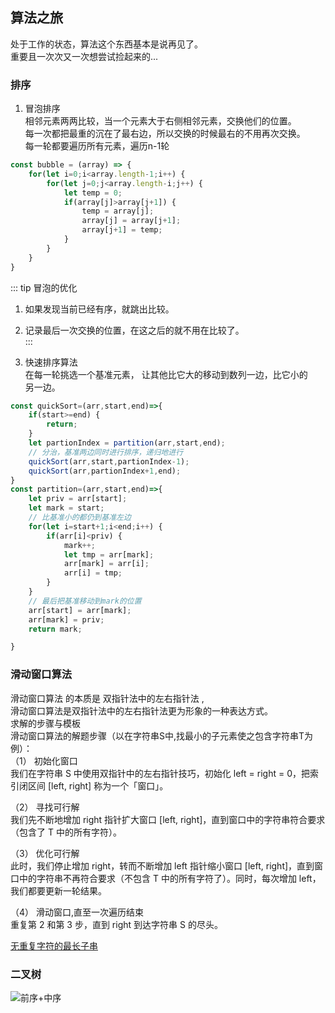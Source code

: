 ## 算法之旅 
处于工作的状态，算法这个东西基本是说再见了。    
重要且一次次又一次想尝试捡起来的...     

### 排序        
1. 冒泡排序     
相邻元素两两比较，当一个元素大于右侧相邻元素，交换他们的位置。  
每一次都把最重的沉在了最右边，所以交换的时候最右的不用再次交换。    
每一轮都要遍历所有元素，遍历n-1轮
```js
const bubble = (array) => {
    for(let i=0;i<array.length-1;i++) {
        for(let j=0;j<array.length-i;j++) {
            let temp = 0;
            if(array[j]>array[j+1]) {
                temp = array[j];
                array[j] = array[j+1];
                array[j+1] = temp;
            }
        }
    }
}
```
::: tip
冒泡的优化         
1. 如果发现当前已经有序，就跳出比较。   
2. 记录最后一次交换的位置，在这之后的就不用在比较了。       
::: 

2. 快速排序算法  
在每一轮挑选一个基准元素， 让其他比它大的移动到数列一边，比它小的   
另一边。   
     
```js
const quickSort=(arr,start,end)=>{
    if(start>=end) {
        return;
    }
    let partionIndex = partition(arr,start,end);
    // 分治，基准两边同时进行排序，递归地进行
    quickSort(arr,start,partionIndex-1);
    quickSort(arr,partionIndex+1,end);
}
const partition=(arr,start,end)=>{
    let priv = arr[start];
    let mark = start;
    // 比基准小的都仍到基准左边
    for(let i=start+1;i<end;i++) {
        if(arr[i]<priv) {
            mark++;
            let tmp = arr[mark];
            arr[mark] = arr[i];
            arr[i] = tmp;
        }
    }
    // 最后把基准移动到mark的位置
    arr[start] = arr[mark];
    arr[mark] = priv;
    return mark;

}
```
### 滑动窗口算法        
滑动窗口算法 的本质是 双指针法中的左右指针法 ,      
滑动窗口算法是双指针法中的左右指针法更为形象的一种表达方式。        
求解的步骤与模板        
滑动窗口算法的解题步骤（以在字符串S中,找最小的子元素使之包含字符串T为例）：       
（1） 初始化窗口         
我们在字符串 S 中使用双指针中的左右指针技巧，初始化 left = right = 0，把索引闭区间 [left, right] 称为一个「窗口」。

（2） 寻找可行解        
我们先不断地增加 right 指针扩大窗口 [left, right]，直到窗口中的字符串符合要求（包含了 T 中的所有字符）。

（3） 优化可行解        
此时，我们停止增加 right，转而不断增加 left 指针缩小窗口 [left, right]，直到窗口中的字符串不再符合要求（不包含 T 中的所有字符了）。同时，每次增加 left，我们都要更新一轮结果。

（4） 滑动窗口,直至一次遍历结束     
重复第 2 和第 3 步，直到 right 到达字符串 S 的尽头。

[无重复字符的最长子串](https://github.com/nibilin33/Interview-Days/blob/master/code-practice/3-5/3.%E6%97%A0%E9%87%8D%E5%A4%8D%E5%AD%97%E7%AC%A6%E7%9A%84%E6%9C%80%E9%95%BF%E5%AD%90%E4%B8%B2.js)            
### 二叉树
![前序+中序](https://pic.leetcode-cn.com/beff309937462b352940c1925de8ff50c22b65bada872cf286b0228a45054ea2-2.jpg)